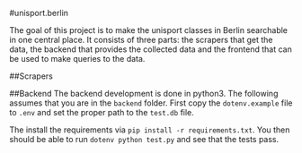 #unisport.berlin

The goal of this project is to make the unisport classes in Berlin searchable in one central place.
It consists of three parts: the scrapers that get the data, the backend that provides the collected data and the frontend that can be used to make queries to the data.


##Scrapers


##Backend
The backend development is done in python3.
The following assumes that you are in the `backend` folder.
First copy the `dotenv.example` file to `.env` and set the proper path to the `test.db` file.

The install the requirements via `pip install -r requirements.txt`. You then should be able to run `dotenv python test.py` and see that the tests pass.
